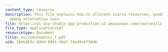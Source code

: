 ```yaml
---
content_type: resource
description: This file explains how to allocate scarce resources, goods, and services
  among alternative uses.
file: https://ol-ocw-studio-app-production.s3.amazonaws.com/courses/11-479-water-and-sanitation-infrastructure-planning-in-developing-countries-spring-2005/16eb263c826d8991d8a7f4a49c6f3dd8_microeconomics_t.pdf
file_type: application/pdf
resourcetype: Document
title: microeconomics_t.pdf
uid: 16eb263c-826d-8991-d8a7-f4a49c6f3dd8
---
```

